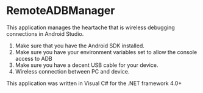 # RemoteADBManager
This application manages the heartache that is wireless debugging connections in Android Studio.

1. Make sure that you have the Android SDK installed.
2. Make sure you have your environment variables set to allow the console access to ADB
3. Make sure you have a decent USB cable for your device.
4. Wireless connection between PC and device.

This application was written in Visual C# for the .NET framework 4.0+
